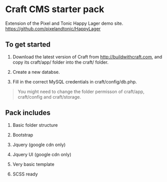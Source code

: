 # Craft CMS starter pack

Extension of the Pixel and Tonic Happy Lager demo site. https://github.com/pixelandtonic/HappyLager

## To get started

1) Download the latest version of Craft from http://buildwithcraft.com, and copy its craft/app/ folder into the craft/ folder.

2) Create a new databse.

3) Fill in the correct MySQL credentials in craft/config/db.php.

> You might need to change the folder permisson of craft/app, craft/config and craft/storage.

## Pack includes

1) Basic folder structure

2) Bootstrap

3) Jquery (google cdn only)

4) Jquery UI (google cdn only)

5) Very basic template

6) SCSS ready
